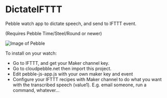 # DictateIFTTT
Pebble watch app to dictate speech, and send to IFTTT event.

(Requires Pebble Time/Steel/Round or newer)

![Image of Pebble](https://raw.githubusercontent.com/steve-vincent/DictateIFTTT/master/dictate.jpg)

To install on your watch:
- Go to IFTTT, and get your Maker channel key.
- Go to cloudpebble.net then import this project.
- Edit pebble-js-app.js with your own maker key and event
- Configure your IFTTT recipes with Maker channel to do what you want with the transcribed speech (value1). E.g. email someone, run a command, whatever...
